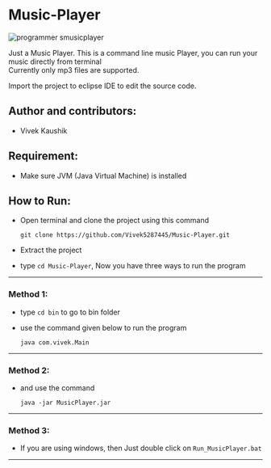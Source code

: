 # Music-Player

![programmer smusicplayer](https://cloud.githubusercontent.com/assets/10868176/24889242/80cd16f4-1e86-11e7-972b-3608bcabbda8.JPG)


Just a Music Player. This is a command line music Player, you can run your music directly from terminal  
Currently only mp3 files are supported.

Import the project to eclipse IDE to edit the source code.

## Author and contributors:

* Vivek Kaushik

## Requirement:

- Make sure JVM (Java Virtual Machine) is installed

## How to Run:

* Open terminal and clone the project using this command

      git clone https://github.com/Vivek5287445/Music-Player.git

* Extract the project

* type `cd Music-Player`, Now you have three ways to run the program

---

### Method 1:

* type `cd bin` to go to bin folder

* use the command given below to run the program 

      java com.vivek.Main

---

### Method 2:

* and use the command

      java -jar MusicPlayer.jar

---

### Method 3:

* If you are using windows, then Just double click on `Run_MusicPlayer.bat`

---
